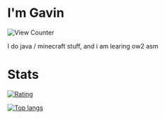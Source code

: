 # I'm Gavin
<img src="https://komarev.com/ghpvc/?username=gav06&style=flat-square" alt="View Counter"/>

I do java / minecraft stuff, and i am learing ow2 asm

# Stats
[![Rating](https://github-readme-stats.vercel.app/api?username=Gav06&theme=midnight-purple)](https://github.com/anuraghazra/github-readme-stats)

[![Top langs](https://github-readme-stats.vercel.app/api/top-langs/?username=Gav06&theme=midnight-purple)](https://github.com/anuraghazra/github-readme-stats)
